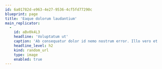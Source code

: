```yaml
---
id: 6a01782d-e963-4e27-9536-4cf5fd77290c
blueprint: page
title: 'Eaque dolorum laudantium'
main_replicator:
  -
    id: aBv0k4L3
    headline: 'Voluptatum ut'
    caption: 'Ab consequatur dolor id nemo nostrum error. Illo vero et aut vero. Ut qui minus velit quia.'
    headline_level: h2
    kind: random_url
    type: image
    enabled: true
---
```

